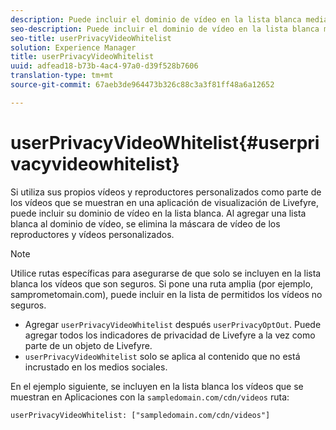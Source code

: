```yaml
---
description: Puede incluir el dominio de vídeo en la lista blanca mediante .
seo-description: Puede incluir el dominio de vídeo en la lista blanca mediante .
seo-title: userPrivacyVideoWhitelist
solution: Experience Manager
title: userPrivacyVideoWhitelist
uuid: adfead18-b73b-4ac4-97a0-d39f528b7606
translation-type: tm+mt
source-git-commit: 67aeb3de964473b326c88c3a3f81ff48a6a12652

---
```



# userPrivacyVideoWhitelist{#userprivacyvideowhitelist}

Si utiliza sus propios vídeos y reproductores personalizados como parte de los vídeos que se muestran en una aplicación de visualización de Livefyre, puede incluir su dominio de vídeo en la lista blanca. Al agregar una lista blanca al dominio de vídeo, se elimina la máscara de vídeo de los reproductores y vídeos personalizados.

>[!NOTE]
>
>Utilice rutas específicas para asegurarse de que solo se incluyen en la lista blanca los vídeos que son seguros. Si pone una ruta amplia (por ejemplo, samprometomain.com), puede incluir en la lista de permitidos los vídeos no seguros.

* Agregar `userPrivacyVideoWhitelist` después `userPrivacyOptOut`. Puede agregar todos los indicadores de privacidad de Livefyre a la vez como parte de un objeto de Livefyre.
* `userPrivacyVideoWhitelist` solo se aplica al contenido que no está incrustado en los medios sociales.

En el ejemplo siguiente, se incluyen en la lista blanca los vídeos que se muestran en Aplicaciones con la `sampledomain.com/cdn/videos` ruta:

```
userPrivacyVideoWhitelist: ["sampledomain.com/cdn/videos"]
```
